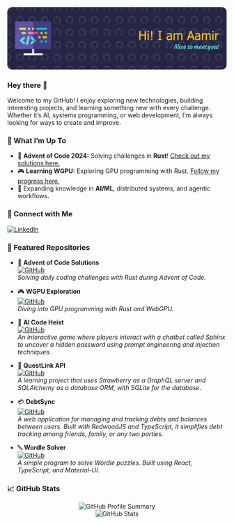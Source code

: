 <img src="https://github.com/amSiddiqui/amSiddiqui/blob/main/Github-Banner.png" alt="GitHub Banner"/>

### Hey there 👋

Welcome to my GitHub! I enjoy exploring new technologies, building interesting projects, and learning something new with every challenge. Whether it’s AI, systems programming, or web development, I’m always looking for ways to create and improve.

### 🚀 What I’m Up To
- 🧩 **Advent of Code 2024:** Solving challenges in **Rust**! [Check out my solutions here.](https://github.com/amSiddiqui/AdventOfCodeRust)
- 🎮 **Learning WGPU:** Exploring GPU programming with Rust. [Follow my progress here.](https://github.com/amSiddiqui/MetallicWGPU)
- 🌟 Expanding knowledge in **AI/ML**, distributed systems, and agentic workflows.


### 🤝 Connect with Me

[![LinkedIn](https://img.shields.io/badge/-LinkedIn-0e76a8?style=flat&logo=Linkedin&logoColor=white)](https://www.linkedin.com/in/aamir-siddiqui-a50660172/)

### 🌟 Featured Repositories

- 🧩 **Advent of Code Solutions**  
  [![GitHub](https://img.shields.io/badge/GitHub-AdventOfCodeRust-239120?style=flat&logo=github)](https://github.com/amSiddiqui/AdventOfCodeRust)  
  *Solving daily coding challenges with Rust during Advent of Code.*

- 🎮 **WGPU Exploration**  
  [![GitHub](https://img.shields.io/badge/GitHub-MetallicWGPU-239120?style=flat&logo=github)](https://github.com/amSiddiqui/MetallicWGPU)  
  *Diving into GPU programming with Rust and WebGPU.*

- 🧠 **AI Code Heist**  
  [![GitHub](https://img.shields.io/badge/GitHub-AI--Code--Heist-239120?style=flat&logo=github)](https://github.com/amSiddiqui/AI-Code-Heist)  
  *An interactive game where players interact with a chatbot called Sphinx to uncover a hidden password using prompt engineering and injection techniques.*

- 🔗 **QuestLink API**  
  [![GitHub](https://img.shields.io/badge/GitHub-QuestLinkAPI-239120?style=flat&logo=github)](https://github.com/amSiddiqui/QuestLinkAPI)  
  *A learning project that uses Strawberry as a GraphQL server and SQLAlchemy as a database ORM, with SQLite for the database.*

- 💳 **DebtSync**  
  [![GitHub](https://img.shields.io/badge/GitHub-DebtSync-239120?style=flat&logo=github)](https://github.com/amSiddiqui/DebtSync)  
  *A web application for managing and tracking debts and balances between users. Built with RedwoodJS and TypeScript, it simplifies debt tracking among friends, family, or any two parties.*

- 🔤 **Wordle Solver**  
  [![GitHub](https://img.shields.io/badge/GitHub-Wordle--Solver-239120?style=flat&logo=github)](https://github.com/amSiddiqui/Wordle-Solver)  
  *A simple program to solve Wordle puzzles. Built using React, TypeScript, and Material-UI.*


### 📈 GitHub Stats

<div align="center">
  <img src="https://github-profile-summary-cards.vercel.app/api/cards/profile-details?username=amSiddiqui&theme=algolia" alt="GitHub Profile Summary">
  <br/>
  <img src="https://github-readme-stats.vercel.app/api?username=amSiddiqui&theme=algolia" alt="GitHub Stats">   
</div>
